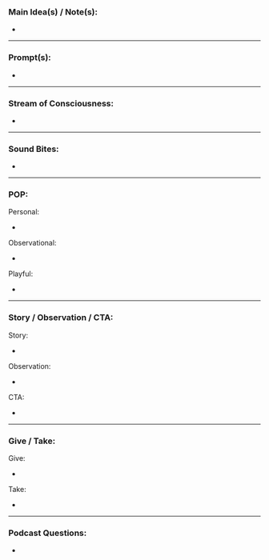 

### Main Idea(s) / Note(s):

-

---

### Prompt(s):

- 


---

### Stream of Consciousness:

- 
 
---

### Sound Bites:

-


---

### POP:

Personal:

- 

Observational:

- 

Playful:

- 

---

### Story / Observation / CTA:

Story:

- 

Observation:

- 

CTA:

- 

---

### Give / Take:

Give:

- 

Take:

- 

---

### Podcast Questions:

-